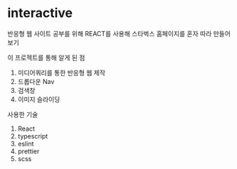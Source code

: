 # interactive
반응형 웹 사이트 공부를 위해 REACT를 사용해 스타벅스 홈페이지를 혼자 따라 만들어 보기

이 프로젝트를 통해 알게 된 점
1. 미디어쿼리를 통한 반응형 웹 제작
2. 드롭다운 Nav
3. 검색창
4. 이미지 슬라이딩

사용한 기술
1. React
2. typescript
3. eslint
4. prettier
5. scss
   
